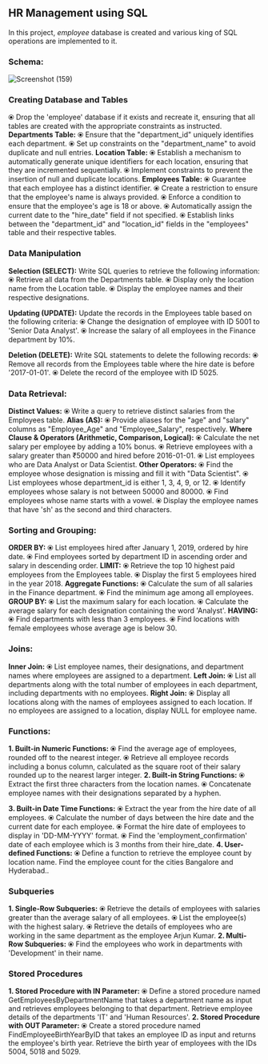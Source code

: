  ## HR Management using SQL
In this project, _employee_ database is created and various king of SQL operations are implemented to it.

### Schema:
![Screenshot (159)](https://github.com/user-attachments/assets/c19355da-40b0-4435-bcb7-1ef5d72eb661)

### Creating Database and Tables
⦿  Drop the 'employee' database if it exists and recreate it, ensuring that all tables are created with the appropriate constraints as instructed.
**Departments Table:**
⦿  Ensure that the "department_id" uniquely identifies each department.
⦿  Set up constraints on the "department_name" to avoid duplicate and null entries.
**Location Table:**
⦿  Establish a mechanism to automatically generate unique identifiers for each location, ensuring that they are incremented sequentially.
⦿  Implement constraints to prevent the insertion of null and duplicate locations.
**Employees Table:**
⦿  Guarantee that each employee has a distinct identifier.
⦿  Create a restriction to ensure that the employee's name is always provided.
⦿  Enforce a condition to ensure that the employee's age is 18 or above.
⦿  Automatically assign the current date to the "hire_date" field if not specified.
⦿  Establish links between the "department_id" and "location_id" fields in the "employees" table and their respective tables.

### Data Manipulation
**Selection (SELECT):** 
Write SQL queries to retrieve the following information:
⦿  Retrieve all data from the Departments table.
⦿  Display only the location name from the Location table.
⦿  Display the employee names and their respective designations.
 
**Updating (UPDATE):** 
Update the records in the Employees table based on the following criteria:
⦿  Change the designation of employee with ID 5001 to 'Senior Data Analyst'.
⦿  Increase the salary of all employees in the Finance department by 10%.

**Deletion (DELETE):** 
Write SQL statements to delete the following records:
⦿  Remove all records from the Employees table where the hire date is before '2017-01-01'.
⦿  Delete the record of the employee with ID 5025.

### Data Retrieval:
**Distinct Values:**
⦿  Write a query to retrieve distinct salaries from the Employees table.
**Alias (AS):**
⦿  Provide aliases for the "age" and "salary" columns as "Employee_Age" and "Employee_Salary", respectively.
**Where Clause & Operators (Arithmetic, Comparison, Logical):**
⦿  Calculate the net salary per employee by adding a 10% bonus.
⦿  Retrieve employees with a salary greater than ₹50000 and hired before 2016-01-01.
⦿  List employees who are Data Analyst or Data Scientist.
**Other Operators:**
⦿  Find the employee whose designation is missing and fill it with "Data Scientist".
⦿  List employees whose department_id is either 1, 3, 4, 9, or 12.
⦿  Identify employees whose salary is not between 50000 and 80000.
⦿  Find employees whose name starts with a vowel.
⦿  Display the employee names that have 'sh' as the second and third characters.

### Sorting and Grouping:
**ORDER BY:**
⦿  List employees hired after January 1, 2019, ordered by hire date.
⦿  Find employees sorted by department ID in ascending order and salary in descending order.
**LIMIT:**
⦿  Retrieve the top 10 highest paid employees from the Employees table.
⦿  Display the first 5 employees hired in the year 2018.
**Aggregate Functions:**
⦿  Calculate the sum of all salaries in the Finance department.
⦿  Find the minimum age among all employees.
**GROUP BY:**
⦿  List the maximum salary for each location.
⦿  Calculate the average salary for each designation containing the word 'Analyst'.
**HAVING:**
⦿  Find departments with less than 3 employees.
⦿  Find locations with female employees whose average age is below 30.

### Joins:
**Inner Join:**
⦿  List employee names, their designations, and department names where employees are assigned to a department.
**Left Join:**
⦿  List all departments along with the total number of employees in each department, including departments with no employees.
**Right Join:**
⦿  Display all locations along with the names of employees assigned to each location. If no employees are assigned to a location, display NULL for employee name.

### Functions:
**1. Built-in Numeric Functions:**
⦿  Find the average age of employees, rounded off to the nearest integer.
⦿  Retrieve all employee records including a bonus column, calculated as the square root of their salary rounded up to the nearest larger integer.
**2. Built-in String Functions:**
⦿  Extract the first three characters from the location names.
⦿  Concatenate employee names with their designations separated by a hyphen.

**3. Built-in Date Time Functions:**
⦿  Extract the year from the hire date of all employees.
⦿  Calculate the number of days between the hire date and the current date for each employee.
⦿  Format the hire date of employees to display in 'DD-MM-YYYY' format.
⦿  Find the 'employment_confirmation' date of each employee which is 3 months from their hire_date.
**4. User-defined Functions:**
⦿  Define a function to retrieve the employee count by location name. Find the employee count for the cities Bangalore and Hyderabad..

### Subqueries
**1. Single-Row Subqueries:**
⦿  Retrieve the details of employees with salaries greater than the average salary of all employees.
⦿  List the employee(s) with the highest salary.
⦿  Retrieve the details of employees who are working in the same department as the employee Arjun Kumar.
**2. Multi-Row Subqueries:**
⦿  Find the employees who work in departments with 'Development' in their name.

### Stored Procedures
**1. Stored Procedure with IN Parameter:**
⦿  Define a stored procedure named GetEmployeesByDepartmentName that takes a department name as input and retrieves employees belonging to that department. Retrieve employee details of the departments 'IT' and 'Human Resources'.
**2. Stored Procedure with OUT Parameter:**
⦿  Create a stored procedure named FindEmployeeBirthYearByID that takes an employee ID as input and returns the employee's birth year. Retrieve the birth year of employees with the IDs 5004, 5018 and 5029.
